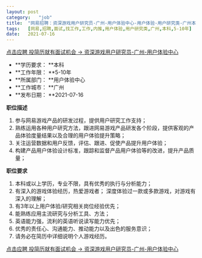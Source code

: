 ```yaml
---
layout:	post
category:	"job"
title:	"网易招聘：资深游戏用户研究员-广州-用户体验中心-用户体验-用户研究类-广州本科5-10年"
tags:	[网易,招聘,面试,找工作,工作,内推,用户体验,用户研究类,广州,本科,5-10年]
date:	2021-07-16
---
```


[点击应聘 投简历就有面试机会 -> 资深游戏用户研究员-广州-用户体验中心](http://mobile.bole.netease.com/bole/boleDetail?id=19657&employeeId=346f03c3cda5f04c&key=all)



- **学历要求： **本科
- **工作年限： **5-10年
- **所属部门： **用户体验中心
- **工作城市： **广州
- **发布日期： **2021-07-16



**职位描述**
1. 参与网易游戏产品的研发过程，提供用户研究工作支持； 
2. 熟练运用各种用户研究方法，跟进网易游戏产品研发各个阶段，提供客观的产品体验度量结果以及合理的用户体验提升策略；
3. 关注运营数据和用户反馈，评估、跟进、促使产品提升用户体验； 
4. 构建产品用户体验设计标准，跟踪和监督产品用户体验等的改进，提升产品质量；




**职位要求**
1. 本科或以上学历，专业不限，具有优秀的执行与分析能力； 
2. 有深入的游戏体验经历，热爱游戏者； 深度体验过一款或多款游戏，对游戏有深入的理解；
3. 有3年以上用户体验/研究相关岗位经验优先； 
4. 能熟练应用主流研究与分析工具、方法； 
5. 英语能力强，流利的英语听说读写能力优先；
6. 优秀的责任心、沟通能力、推动能力以及出色的服务意识； 
6. 请务必在简历中详细说明个人游戏经历。



[点击应聘 投简历就有面试机会 -> 资深游戏用户研究员-广州-用户体验中心](http://mobile.bole.netease.com/bole/boleDetail?id=19657&employeeId=346f03c3cda5f04c&key=all)